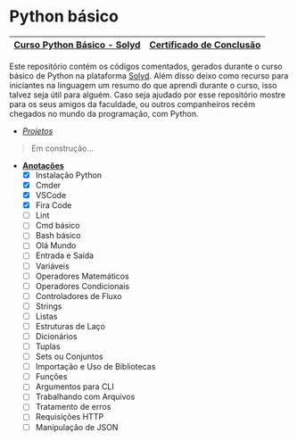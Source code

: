 # Python básico

| [Curso Python Básico - Solyd](https://solyd.com.br/ead/course/python-basico/) | [Certificado de Conclusão]() |
|-------------------------------------------------------------------------------|------------------------------|

Este repositório contém os códigos comentados, gerados durante o curso básico de Python na plataforma [Solyd](https://solyd.com.br/). Além disso deixo como recurso para iniciantes na linguagem um resumo do que aprendi durante o curso, isso talvez seja útil para alguém. Caso seja ajudado por esse repositório mostre para os seus amigos da faculdade, ou outros companheiros recém chegados no mundo da programação, com Python.

- [_Projetos_]()
>Em construção...

- **[Anotações](./markdown/anotacoes.md)**
    <!-- TODO: Escrever anotações -->
    - [x] Instalação Python
    - [x] Cmder
    - [x] VSCode
    - [x] Fira Code
    - [ ] Lint
    - [ ] Cmd básico
    - [ ] Bash básico
    - [ ] Olá Mundo
    - [ ] Entrada e Saída
    - [ ] Variáveis
    - [ ] Operadores Matemáticos
    - [ ] Operadores Condicionais
    - [ ] Controladores de Fluxo
    - [ ] Strings
    - [ ] Listas
    - [ ] Estruturas de Laço
    - [ ] Dicionários
    - [ ] Tuplas
    - [ ] Sets ou Conjuntos
    - [ ] Importação e Uso de Bibliotecas
    - [ ] Funções
    - [ ] Argumentos para CLI
    - [ ] Trabalhando com Arquivos
    - [ ] Tratamento de erros
    - [ ] Requisições HTTP
    - [ ] Manipulação de JSON
